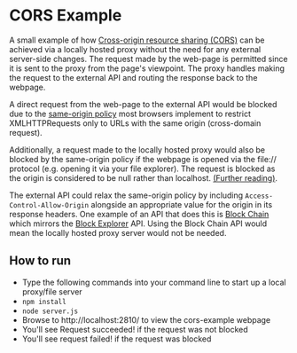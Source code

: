 # CORS Example

A small example of how [Cross-origin resource sharing (CORS)](https://developer.mozilla.org/en-US/docs/Web/HTTP/Access_control_CORS) can be achieved via a locally hosted proxy without the need for any external server-side changes. The request made by the web-page is permitted since it is sent to the proxy from the page's viewpoint. The proxy handles making the request to the external API and routing the response back to the webpage.

A direct request from the web-page to the external API would be blocked due to the [same-origin policy](https://developer.mozilla.org/en-US/docs/Web/Security/Same-origin_policy) most browsers implement to restrict XMLHTTPRequests only to URLs with the same origin (cross-domain request).

Additionally, a request made to the locally hosted proxy would also be blocked by the same-origin policy if the webpage is opened via the file:// protocol (e.g. opening it via your file explorer). The request is blocked as the origin is considered to be null rather than localhost. [(Further reading)](https://en.wikipedia.org/wiki/Same-origin_policy#Corner_cases_and_exceptions).

The external API could relax the same-origin policy by including `Access-Control-Allow-Origin` alongside an appropriate value for the origin in its response headers. One example of an API that does this is [Block Chain](http://blockchain.info) which mirrors the [Block Explorer](http://block-explorer.com) API. Using the Block Chain API would mean the locally hosted proxy server would not be needed.

## How to run
* Type the following commands into your command line to start up a local proxy/file server
* `npm install`
* `node server.js`
* Browse to http://localhost:2810/ to view the cors-example webpage
* You'll see Request succeeded! if the request was not blocked
* You'll see request failed! if the request was blocked

